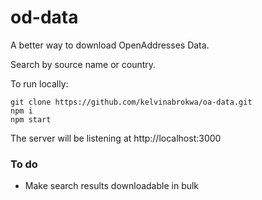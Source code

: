# od-data

A better way to download OpenAddresses Data.

Search by source name or country.

To run locally: 
```
git clone https://github.com/kelvinabrokwa/oa-data.git
npm i
npm start
```

The server will be listening at http://localhost:3000

### To do

- Make search results downloadable in bulk